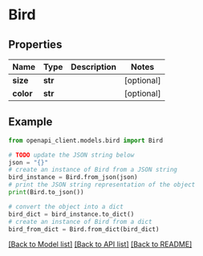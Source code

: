 # Bird


## Properties

Name | Type | Description | Notes
------------ | ------------- | ------------- | -------------
**size** | **str** |  | [optional] 
**color** | **str** |  | [optional] 

## Example

```python
from openapi_client.models.bird import Bird

# TODO update the JSON string below
json = "{}"
# create an instance of Bird from a JSON string
bird_instance = Bird.from_json(json)
# print the JSON string representation of the object
print(Bird.to_json())

# convert the object into a dict
bird_dict = bird_instance.to_dict()
# create an instance of Bird from a dict
bird_from_dict = Bird.from_dict(bird_dict)
```
[[Back to Model list]](../README.md#documentation-for-models) [[Back to API list]](../README.md#documentation-for-api-endpoints) [[Back to README]](../README.md)


